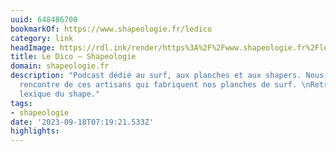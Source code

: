 ```yaml
---
uuid: 648486700
bookmarkOf: https://www.shapeologie.fr/ledico
category: link
headImage: https://rdl.ink/render/https%3A%2F%2Fwww.shapeologie.fr%2Fledico
title: Le Dico — Shapeologie
domain: shapeologie.fr
description: "Podcast dédié au surf, aux planches et aux shapers. Nous allons à la
  rencontre de ces artisans qui fabriquent nos planches de surf. \nRetrouvez notre
  lexique du shape."
tags:
- shapeologie
date: '2023-09-18T07:19:21.533Z'
highlights: 
---
```



